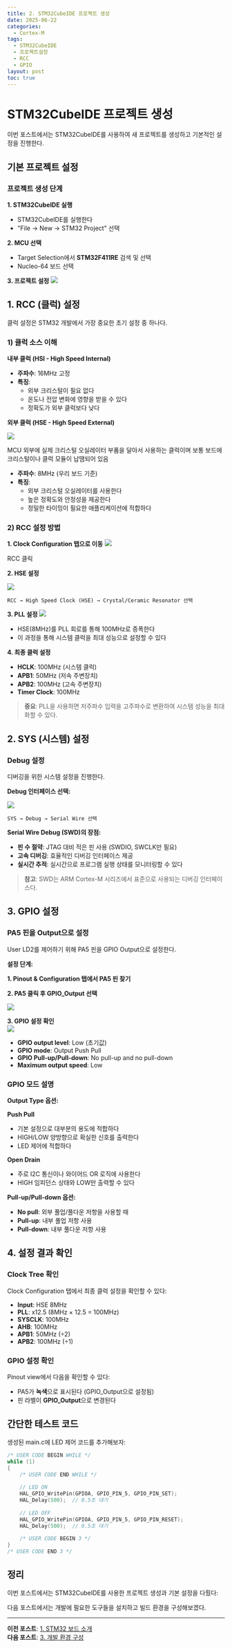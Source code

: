 ```yaml
---
title: 2. STM32CubeIDE 프로젝트 생성
date: 2025-06-22
categories:
  - Cortex-M
tags:
  - STM32CubeIDE
  - 프로젝트설정
  - RCC
  - GPIO
layout: post
toc: true
---
```


# STM32CubeIDE 프로젝트 생성

이번 포스트에서는 STM32CubeIDE를 사용하여 새 프로젝트를 생성하고 기본적인 설정을 진행한다.

## 기본 프로젝트 설정

### 프로젝트 생성 단계

**1. STM32CubeIDE 실행**
- STM32CubeIDE를 실행한다
- "File → New → STM32 Project" 선택

**2. MCU 선택**
- Target Selection에서 **STM32F411RE** 검색 및 선택
- Nucleo-64 보드 선택

**3. 프로젝트 설정**
![](https://raw.githubusercontent.com/goeun-oh/ARM/main/0618/0.%EC%B4%88%EA%B8%B0%EC%84%B8%ED%8C%85/gen_project.png)

## 1. RCC (클럭) 설정


클럭 설정은 STM32 개발에서 가장 중요한 초기 설정 중 하나다.

### 1) 클럭 소스 이해

**내부 클럭 (HSI - High Speed Internal)**
- **주파수**: 16MHz 고정
- **특징**: 
  - 외부 크리스털이 필요 없다
  - 온도나 전압 변화에 영향을 받을 수 있다
  - 정확도가 외부 클럭보다 낮다

**외부 클럭 (HSE - High Speed External)**  

![](https://raw.githubusercontent.com/goeun-oh/ARM/main/0618/IMG_0431.jpeg)  

MCU 외부에 실제 크리스털 오실레이터 부품을 달아서 사용하는 클럭이며 보통 보드에 크리스털이나 클럭 모듈이 납땜되어 있음  
- **주파수**: 8MHz (우리 보드 기준)
- **특징**:
  - 외부 크리스털 오실레이터를 사용한다
  - 높은 정확도와 안정성을 제공한다
  - 정밀한 타이밍이 필요한 애플리케이션에 적합하다

### 2) RCC 설정 방법

**1. Clock Configuration 탭으로 이동**
![](https://raw.githubusercontent.com/goeun-oh/ARM/main/0618/0.%EC%B4%88%EA%B8%B0%EC%84%B8%ED%8C%85/RCC.png)

RCC 클릭

**2. HSE 설정**

![](https://raw.githubusercontent.com/goeun-oh/ARM/main/0618/0.%EC%B4%88%EA%B8%B0%EC%84%B8%ED%8C%85/RCC2.png)

```
RCC → High Speed Clock (HSE) → Crystal/Ceramic Resonator 선택
```

**3. PLL 설정**
![](https://raw.githubusercontent.com/goeun-oh/ARM/main/0618/0.%EC%B4%88%EA%B8%B0%EC%84%B8%ED%8C%85/image.png)

- HSE(8MHz)를 PLL 회로를 통해 100MHz로 증폭한다
- 이 과정을 통해 시스템 클럭을 최대 성능으로 설정할 수 있다

**4. 최종 클럭 설정**
- **HCLK**: 100MHz (시스템 클럭)
- **APB1**: 50MHz (저속 주변장치)
- **APB2**: 100MHz (고속 주변장치)
- **Timer Clock**: 100MHz

> **중요**: PLL을 사용하면 저주파수 입력을 고주파수로 변환하여 시스템 성능을 최대화할 수 있다.

## 2. SYS (시스템) 설정

### Debug 설정

디버깅을 위한 시스템 설정을 진행한다.

**Debug 인터페이스 선택:**

![](https://raw.githubusercontent.com/goeun-oh/ARM/main/0618/0.%EC%B4%88%EA%B8%B0%EC%84%B8%ED%8C%85/sys.png)

```
SYS → Debug → Serial Wire 선택
```

**Serial Wire Debug (SWD)의 장점:**
- **핀 수 절약**: JTAG 대비 적은 핀 사용 (SWDIO, SWCLK만 필요)
- **고속 디버깅**: 효율적인 디버깅 인터페이스 제공
- **실시간 추적**: 실시간으로 프로그램 실행 상태를 모니터링할 수 있다

> **참고**: SWD는 ARM Cortex-M 시리즈에서 표준으로 사용되는 디버깅 인터페이스다.

## 3. GPIO 설정

### PA5 핀을 Output으로 설정

User LD2를 제어하기 위해 PA5 핀을 GPIO Output으로 설정한다.

**설정 단계:**

**1. Pinout & Configuration 탭에서 PA5 핀 찾기**

**2. PA5 클릭 후 GPIO_Output 선택**

![](https://raw.githubusercontent.com/goeun-oh/ARM/main/0618/0.%EC%B4%88%EA%B8%B0%EC%84%B8%ED%8C%85/image-2.png)

**3. GPIO 설정 확인**  
![](https://raw.githubusercontent.com/goeun-oh/ARM/main/0618/0.%EC%B4%88%EA%B8%B0%EC%84%B8%ED%8C%85/image-3.png)

- **GPIO output level**: Low (초기값)
- **GPIO mode**: Output Push Pull
- **GPIO Pull-up/Pull-down**: No pull-up and no pull-down
- **Maximum output speed**: Low

### GPIO 모드 설명

**Output Type 옵션:**

**Push Pull**
- 기본 설정으로 대부분의 용도에 적합하다
- HIGH/LOW 양방향으로 확실한 신호를 출력한다
- LED 제어에 적합하다

**Open Drain**
- 주로 I2C 통신이나 와이어드 OR 로직에 사용한다
- HIGH 임피던스 상태와 LOW만 출력할 수 있다

**Pull-up/Pull-down 옵션:**
- **No pull**: 외부 풀업/풀다운 저항을 사용할 때
- **Pull-up**: 내부 풀업 저항 사용
- **Pull-down**: 내부 풀다운 저항 사용

## 4. 설정 결과 확인

### Clock Tree 확인

Clock Configuration 탭에서 최종 클럭 설정을 확인할 수 있다:

- **Input**: HSE 8MHz
- **PLL**: x12.5 (8MHz × 12.5 = 100MHz)
- **SYSCLK**: 100MHz
- **AHB**: 100MHz
- **APB1**: 50MHz (÷2)
- **APB2**: 100MHz (÷1)

### GPIO 설정 확인

Pinout view에서 다음을 확인할 수 있다:
- PA5가 **녹색**으로 표시된다 (GPIO_Output으로 설정됨)
- 핀 라벨이 **GPIO_Output**으로 변경된다


## 간단한 테스트 코드

생성된 main.c에 LED 제어 코드를 추가해보자:

```c
/* USER CODE BEGIN WHILE */
while (1)
{
    /* USER CODE END WHILE */
    
    // LED ON
    HAL_GPIO_WritePin(GPIOA, GPIO_PIN_5, GPIO_PIN_SET);
    HAL_Delay(500);  // 0.5초 대기
    
    // LED OFF
    HAL_GPIO_WritePin(GPIOA, GPIO_PIN_5, GPIO_PIN_RESET);
    HAL_Delay(500);  // 0.5초 대기
    
    /* USER CODE BEGIN 3 */
}
/* USER CODE END 3 */
```

## 정리

이번 포스트에서는 STM32CubeIDE를 사용한 프로젝트 생성과 기본 설정을 다뤘다:

다음 포스트에서는 개발에 필요한 도구들을 설치하고 빌드 환경을 구성해보겠다.

---

**이전 포스트**: [1. STM32 보드 소개](/posts/0.cortex-m-board-introduction/)  
**다음 포스트**: [3. 개발 환경 구성](/posts/cortex-m-development-environment)
